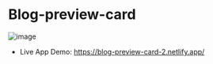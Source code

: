 # Blog-preview-card
![image](https://github.com/AbdullahNjoum98/Blog-preview-card/assets/56254725/f0a0dc0a-6939-4b86-acd8-a5186eca941d)

- Live App Demo:
https://blog-preview-card-2.netlify.app/
